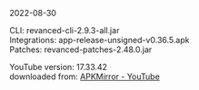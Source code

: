 2022-08-30
  
CLI: revanced-cli-2.9.3-all.jar  
Integrations: app-release-unsigned-v0.36.5.apk  
Patches: revanced-patches-2.48.0.jar  

YouTube version: 17.33.42  
downloaded from: [APKMirror - YouTube](https://www.apkmirror.com/apk/google-inc/youtube/youtube-17-33-42-release/youtube-17-33-42-2-android-apk-download/)  
